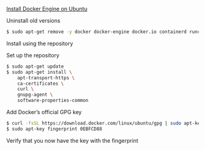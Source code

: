 



[Install Docker Engine on Ubuntu](https://docs.docker.com/engine/install/ubuntu/)



Uninstall old versions

```bash
$ sudo apt-get remove -y docker docker-engine docker.io containerd runc
```

Install using the repository

Set up the repository

```bash
$ sudo apt-get update
$ sudo apt-get install \
    apt-transport-https \
    ca-certificates \
    curl \
    gnupg-agent \
    software-properties-common
```

Add Docker’s official GPG key

```bash
$ curl -fsSL https://download.docker.com/linux/ubuntu/gpg | sudo apt-key add -
$ sudo apt-key fingerprint 0EBFCD88
```

Verify that you now have the key with the fingerprint